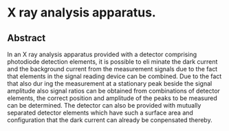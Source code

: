 # X ray analysis apparatus.

## Abstract
In an X ray analysis apparatus provided with a detector comprising photodiode detection elements, it is possible to eli minate the dark current and the background current from the measurement signals due to the fact that elements in the signal reading device can be combined. Due to the fact that also dur ing the measurement at a stationary peak beside the signal amplitude also signal ratios can be obtained from combinations of detector elements, the correct position and amplitude of the peaks to be measured can be determined. The detector can also be provided with mutually separated detector elements which have such a surface area and configuration that the dark current can already be conpensated thereby.